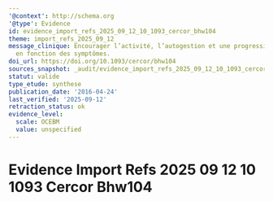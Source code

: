 ```yaml
---
'@context': http://schema.org
'@type': Evidence
id: evidence_import_refs_2025_09_12_10_1093_cercor_bhw104
theme: import_refs_2025_09_12
message_clinique: Encourager l’activité, l’autogestion et une progression graduée
  en fonction des symptômes.
doi_url: https://doi.org/10.1093/cercor/bhw104
sources_snapshot: _audit/evidence_import_refs_2025_09_12_10_1093_cercor_bhw104.json
statut: valide
type_etude: synthese
publication_date: '2016-04-24'
last_verified: '2025-09-12'
retraction_status: ok
evidence_level:
  scale: OCEBM
  value: unspecified
---
```

# Evidence Import Refs 2025 09 12 10 1093 Cercor Bhw104

